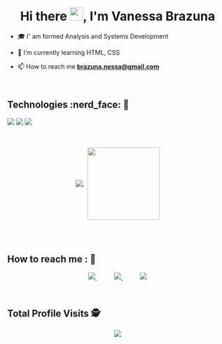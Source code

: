 <h1 align="center">Hi there <img src="https://raw.githubusercontent.com/kaueMarques/kaueMarques/master/hi.gif" width="30px">, I'm Vanessa Brazuna</h1>

-  🎓  I' am formed Analysis and Systems Development

-  🌱  I’m currently learning HTML, CSS

- 📫   How to reach me **brazuna.nessa@gmail.com**
 
</br>
<h2> Technologies :nerd_face: 🖖</h2>
<div text-align="justify">
<img src="https://img.shields.io/badge/html%205-orange?style=for-the-badge&logo=html5&logoColor=white&labelColor=orange" />
<img src="https://img.shields.io/badge/CSS%203-5188FE?style=for-the-badge&logo=css3&logoColor=white&labelColor=5188FE" />
<img src="https://img.shields.io/badge/Js-FFDC0B?style=for-the-badge&logo=javascript&logoColor=000&labelColor=FFDC0B" />
</div>
</br>
</br>

<p align="center">
  <a href="https://github.com/anuraghazra/github-readme-stats">
    <img
      align="center"
      src="https://github-readme-stats.vercel.app/api/top-langs/?username=vanessabrazuna&layout=compact"
    />
  </a>
 &nbsp;
  <a href="https://github.com/anuraghazra/github-readme-stats">
    <img
      align="center"
      height="165"
      src="https://github-readme-stats.vercel.app/api?username=vanessabrazuna&count_private=true&show_icons=true&custom_title=Vanessa Brazuna 'Github%20Status'&hide=issues"
    />
  </a>
</p>                                     
  
</br>
</br>

## How to reach me : 📲

<p align="center">
    <a href="https://github.com/vanessabrazuna">
        <img  src="https://img.shields.io/badge/github-%23100000.svg?&style=for-the-badge&logo=github&logoColor=white&link=mailto:https://github.com/vanessabrazuna">
    </a>
    &nbsp;&nbsp;&nbsp;&nbsp;&nbsp;&nbsp;&nbsp;&nbsp;&nbsp;
    <a href="mailto:brazuna.nessa@gmail.com">
        <img src="https://img.shields.io/badge/gmail-D14836?&style=for-the-badge&logo=gmail&logoColor=white&link=mailto:brazuna.nessa@gmail.com">
    </a>
    &nbsp;&nbsp;&nbsp;&nbsp;&nbsp;&nbsp;&nbsp;&nbsp;&nbsp;
    <a href="https://www.linkedin.com/in/...">
        <img src="https://img.shields.io/badge/linkedin-%230077B5.svg?&style=for-the-badge&logo=linkedin&logoColor=white&link=mailto:https://www.linkedin.com/in/.../">
    </a>
</p>
</br>

 ## Total Profile Visits :detective: <br>
 <p align="center"> 
   <img alingn="center" src="https://profile-counter.glitch.me/vanessabrazuna/count.svg" />
 </p>

</p>



